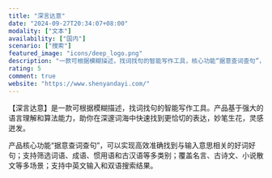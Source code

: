 ```yaml
---
title: "深言达意"
date: "2024-09-27T20:34:07+08:00"
modality: ["文本"]
availability: ["国内"]
scenario: ["搜索"]
featured_image: "icons/deep_logo.png"
description: "一款可根据模糊描述，找词找句的智能写作工具，核心功能“据意查词查句”，可以高效找到与输入意思相关的好词好句"
rating: 5
comment: true
website: "https://www.shenyandayi.com/"
---
```


【深言达意】是一款可根据模糊描述，找词找句的智能写作工具。产品基于强大的语言理解和算法能力，助你在深邃词海中快速找到更恰切的表达，妙笔生花，灵感迸发。

产品核心功能“据意查词查句”，可以实现高效准确找到与输入意思相关的好词好句；支持筛选词语、成语、惯用语和古汉语等多类别；覆盖名言、古诗文、小说散文等多场景；支持中英文输入和双语搜索结果。